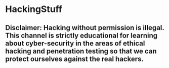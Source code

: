 # HackingStuff

## Disclaimer: Hacking without permission is illegal. This channel is strictly educational for learning about cyber-security in the areas of ethical hacking and penetration testing so that we can protect ourselves against the real hackers.
